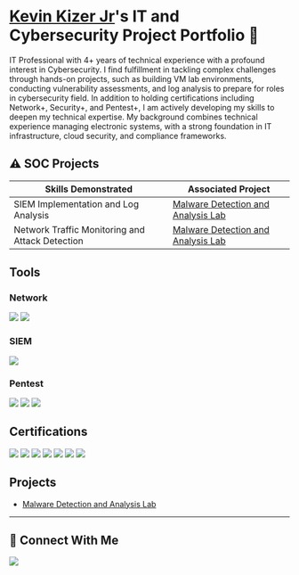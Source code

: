 # <a href="https://www.linkedin.com/in/kevinkizerjr/">Kevin Kizer Jr</a>'s IT and Cybersecurity Project Portfolio 🔐

IT Professional with 4+ years of technical experience with a profound interest in Cybersecurity. I find fulfillment in tackling complex challenges through hands-on projects, such as building VM lab environments, conducting vulnerability assessments, and log analysis to prepare for roles in cybersecurity field. In addition to holding certifications including Network+, Security+, and Pentest+, I am actively developing my skills to deepen my technical expertise. My background combines technical experience managing electronic systems, with a strong foundation in IT infrastructure, cloud security, and compliance frameworks.


## ⚠️ SOC Projects

| Skills Demonstrated                           | Associated Project         |
|-----------------------------------------------|----------------------------|
| SIEM Implementation and Log Analysis          | <a href="https://github.com/ryptods/Malware_Detection_and_Analysis_Lab/tree/main">Malware Detection and Analysis Lab</a>|
| Network Traffic Monitoring and Attack Detection | <a href="https://github.com/ryptods/Malware_Detection_and_Analysis_Lab/tree/main">Malware Detection and Analysis Lab</a>|

## Tools
### Network
<div>
  <img src="https://img.shields.io/badge/-Wireshark-32CD32?&style=for-the-badge&logo=Wireshark&logoColor=white" />
  <img src="https://img.shields.io/badge/-Nmap-1E90FF?&style=for-the-badge&logo=Nmap&logoColor=white" />
</div>

### SIEM
<div>
    <img src="https://img.shields.io/badge/-Splunk-000000?&style=for-the-badge&logo=Splunk&logoColor=white" />
</div>

### Pentest
<div>
    <img src="https://img.shields.io/badge/-Metasploit-20B2AA?&style=for-the-badge&logo=Metasploit&logoColor=white" />
    <img src="https://img.shields.io/badge/-Burp%20Suite-DC143C?&style=for-the-badge&logo=BurpSuite&logoColor=white" />
    <img src="https://img.shields.io/badge/-Autopsy-228B22?&style=for-the-badge&logo=Autopsy&logoColor=white" />
</div>

## Certifications
<div>
<img src="https://img.shields.io/badge/-Security%2B-FF0000?&style=for-the-badge&logo=CompTIA&logoColor=white" />
<img src="https://img.shields.io/badge/-Network%2B-007ACC?&style=for-the-badge&logo=CompTIA&logoColor=white" />
<img src="https://img.shields.io/badge/-A%2B-FF8C00?&style=for-the-badge&logo=CompTIA&logoColor=white" />
<img src="https://img.shields.io/badge/-SSCP-8A2BE2?&style=for-the-badge&logo=ISC2&logoColor=white" />
<img src="https://img.shields.io/badge/-CySA%2B-32CD32?&style=for-the-badge&logo=CompTIA&logoColor=white" />
<img src="https://img.shields.io/badge/-Pentest%2B-CC5500?&style=for-the-badge&logo=CompTIA&logoColor=white" />
<img src="https://img.shields.io/badge/-Project%2B-20B2AA?&style=for-the-badge&logo=CompTIA&logoColor=white" />
</div>

## Projects
- <a href="https://github.com/ryptods/Malware_Detection_and_Analysis_Lab/tree/main">Malware Detection and Analysis Lab</a>
  
<hr/>

## 🤳 Connect With Me

<a href="www.linkedin.com/in/kevinkizerjr"><img src="https://img.shields.io/badge/-LinkedIn-0072b1?&style=for-the-badge&logo=linkedin&logoColor=white" /></a>

<!--
<img width="35" alt="image" src="https://github.com/user-attachments/assets/2f41c7cd-5ea8-4475-b451-a37161b6c3fb"> 
<img width="35" alt="image" src="https://github.com/user-attachments/assets/77649969-9910-4994-8b96-74a116cfb2a8">
-->
